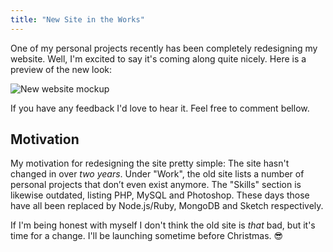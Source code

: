```yaml
---
title: "New Site in the Works"
---
```


One of my personal projects recently has been completely redesigning my website. Well, I'm excited to say it's coming along quite nicely. Here is a preview of the new look:

![New website mockup](https://dropsinn.s3.amazonaws.com/website-mockup-banner-min.jpg)

If you have any feedback I'd love to hear it. Feel free to comment bellow.

## Motivation

My motivation for redesigning the site pretty simple: The site hasn't changed in over _two years_. Under "Work", the old site lists a number of personal projects that don’t even exist anymore. The "Skills" section is likewise outdated, listing PHP, MySQL and Photoshop. These days those have all been replaced by Node.js/Ruby, MongoDB and Sketch respectively.

If I'm being honest with myself I don't think the old site is _that_ bad, but it's time for a change. I'll be launching sometime before Christmas. :sunglasses:
